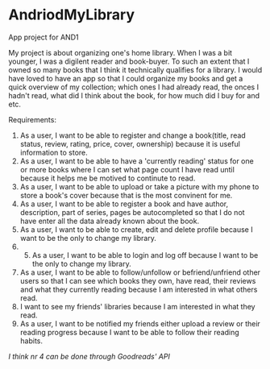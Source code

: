 # AndriodMyLibrary
App project for AND1

My project is about organizing one's home library. When I was a bit younger, I was a digilent reader and book-buyer. To such an extent that I owned so many books that I think it technically qualifies for a library. I would have loved to have an app so that I could organize my books and get a quick overview of my collection; which ones I had already read, the onces I hadn't read, what did I think about the book, for how much did I buy for and etc. 


Requirements:

1. As a user, I want to be able to register and change a book(title, read status, review, rating, price, cover, ownership) because it is useful information to store.
2. As a user, I want to be able to have a 'currently reading' status for one or more books where I can set what page count I have read until because it helps me be motived to continute to read.
3. As a user, I want to be able to upload or take a picture with my phone to store a book's cover because that is the most convinent for me.
4. As a user, I want to be able to register a book and have author, description, part of series, pages be autocompleted so that I do not have enter all the data already known about the book.
5. As a user, I want to be able to create, edit and delete profile because I want to be the only to change my library.
6. 5. As a user, I want to be able to login and log off because I want to be the only to change my library.
7. As a user, I want to be able to follow/unfollow or befriend/unfriend other users so that I can see which books they own, have read, their reviews and what they currently reading because I am interested in what others read.
8. I want to see my friends' libraries because I am interested in what they read.
9. As a user, I want to be notified my friends either upload a review or their reading progress because I want to be able to follow their reading habits.

*I think nr 4 can be done through Goodreads' API*
